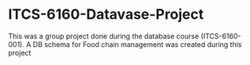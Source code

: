 # ITCS-6160-Datavase-Project
This was a group project done during the database course (ITCS-6160-001). A DB schema for Food chain management was created during this project
